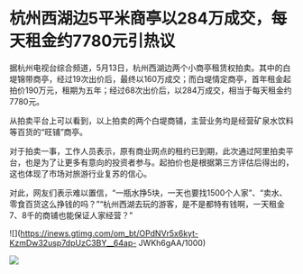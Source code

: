 # 杭州西湖边5平米商亭以284万成交，每天租金约7780元引热议

据杭州电视台综合频道，5月13日，杭州西湖边两个小商亭租赁权拍卖。其中的白堤锦带商亭，经过19次出价后，最终以160万成交；而白堤情定商亭，首年租金起拍价190万元，租期为五年；经过68次出价后，以284万成交，相当于每天租金约7780元。

从拍卖平台上可以看到，以上拍卖的两个白堤商铺，主营业务均是经营矿泉水饮料等百货的“旺铺”商亭。

对于拍卖一事，工作人员表示，原有商业网点的租约已到期，此次通过阿里拍卖平台，也是为了让更多有意向的投资者参与。起拍价也是根据第三方评估后得出的，这也体现了市场对旅游行业复苏的信心。

对此，网友们表示难以置信，“一瓶水挣5块，一天也要找1500个人家”、“卖水、零食百货这么挣钱的吗？”“杭州西湖去玩的游客，是不是都特有钱啊，一天租金7、8千的商铺也能保证人家经营？”

![](https://inews.gtimg.com/om_bt/OPdNVr5x6kyt-KzmDw32usp7dpUzC3BY__64ap-
JWKh6gAA/1000)

![](https://inews.gtimg.com/om_bt/OHQqLGfj4WAtftMKPBGWlc7QbOuqxSidjrnLPb9LaUdgQAA/1000)


